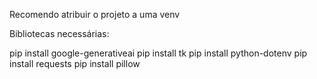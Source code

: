 Recomendo atribuir o projeto a uma venv

Bibliotecas necessárias:

pip install google-generativeai
pip install tk
pip install python-dotenv
pip install requests
pip install pillow

